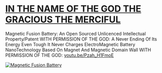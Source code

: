 # [IN THE NAME OF THE GOD THE GRACIOUS THE MERCIFUL](https://www.youtube.com/watch?v=Pzah_H1FmoE)

Magnetic Fusion Battery: An Open Sourced Unlicenced Intellectual Property/Patent WITH PERMISSION OF THE GOD: A Never Ending Of Its Energy Even Tough It Never Charges ElectroMagnetic Battery NanoTechnology Based On Magnet And Magnetic Domain Wall WITH PERMISSION OF THE GOD: [youtu.be/Pzah_H1FmoE](https://youtu.be/Pzah_H1FmoE)

[![Magnetic Fusion Battery](https://user-images.githubusercontent.com/8404792/211206967-dbeaf6a5-c5d1-4a3e-9a3d-7eecf0f10a85.png)](https://www.youtube.com/watch?v=Pzah_H1FmoE)
